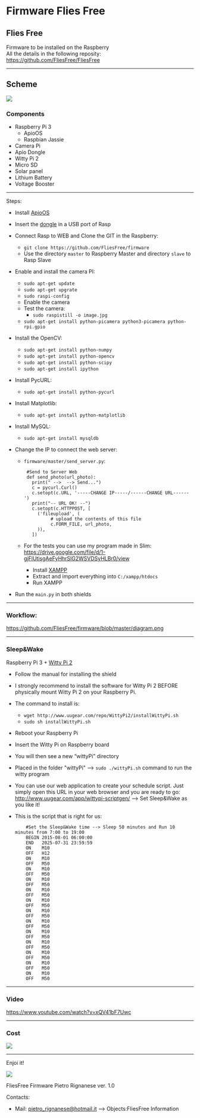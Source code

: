 # Firmware Flies Free 

## Flies Free

Firmware to be installed on the Raspberry<br>
All the details in the following reposity: https://github.com/FliesFree/FliesFree <br>

___________________________________________________________________________
## Scheme
<img src="https://github.com/FliesFree/firmware/blob/master/Scheme.png"/>

### Components
 * Raspberry Pi 3
   * ApioOS
   * Raspbian Jassie
 * Camera Pi
 * Apio Dongle
 * Witty Pi 2
 * Micro SD
 * Solar panel
 * Lithium Battery
 * Voltage Booster

___________________________________________________________________________
Steps:
  * Install [ApioOS](https://github.com/ApioLab/ApioOS)
  * Insert the [dongle](https://www.apio.cc/component/virtuemart/store_ita/prodotti/apio-dongle-1-4-detail) in a USB port of Rasp
  * Connect Rasp to WEB and Clone the GIT in the Raspberry:
      * `git clone https://github.com/FliesFree/firmware`
      * Use the directory `master` to Raspberry Master and directory `slave` to Rasp Slave
  * Enable and install the camera PI:
      * `sudo apt-get update`
      * `sudo apt-get upgrate`
      * `sudo raspi-config`
      * Enable the camera
      * Test the camera:
        * `sudo raspistill -o image.jpg`
      * `sudo apt-get install python-picamera python3-picamera python-rpi.gpio`
   * Install the OpenCV:
      * `sudo apt-get install python-numpy`
      * `sudo apt-get install python-opencv`
      * `sudo apt-get install python-scipy`
      * `sudo apt-get install ipython`
   * Install PycURL:
      * `sudo apt-get install python-pycurl`
   * Install Matplotlib:
      * `sudo apt-get install python-matplotlib`
   * Install MySQL:
      * `sudo apt-get install mysqldb`
   * Change the IP to connect the web server:
      * `firmware/master/send_server.py`:
        
             #Send to Server Web
             def send_photo(url_photo):
               print(" -->  --> Send...")
               c = pycurl.Curl()
               c.setopt(c.URL, '-----CHANGE IP-----/------CHANGE URL------')
               print("-- URL OK! --")
               c.setopt(c.HTTPPOST, [
                 ('fileupload', (
                      # upload the contents of this file
                      c.FORM_FILE, url_photo,
                 )),
               ])
               
      * For the tests you can use my program made in Slim: https://drive.google.com/file/d/1-gjFlUtisgAeFyHhrSlG2WSVDSyHLBr0/view
        * Install [XAMPP](https://www.apachefriends.org/it/index.html)
        * Extract and import everything into `C:/xampp/htdocs`
        * Run XAMPP
         
   * Run the `main.py` in both shields
      
________________________________________________________________________

### Workflow:
https://github.com/FliesFree/firmware/blob/master/diagram.png

________________________________________________________________________
### Sleep&Wake
Raspberry Pi 3 + [Witty Pi 2](http://www.uugear.com/doc/WittyPi2_UserManual.pdf)

 * Follow the manual for installing the shield
 * I strongly recommend to install the software for Witty Pi 2 BEFORE physically mount Witty Pi 2 on your Raspberry Pi.
 * The command to install is: 
      * `wget http://www.uugear.com/repo/WittyPi2/installWittyPi.sh`
      * `sudo sh installWittyPi.sh`
 * Reboot your Raspberry Pi
 * Insert the Witty Pi on Raspberry board
 * You will then see a new “wittyPi” directory
 * Placed in the folder "wittyPi" --> `sudo ./wittyPi.sh` command to run the witty program
 * You can use our web application to create your schedule script. Just simply open this URL in your web browser and you are ready to go: http://www.uugear.com/app/wittypi-scriptgen/  --> Set Sleep&Wake as you like it!
 * This is the script that is right for us:
 
           #Set the Sleep&Wake time --> Sleep 50 minutes and Run 10 minutes from 7:00 to 19:00
           BEGIN 2015-08-01 06:00:00
           END   2025-07-31 23:59:59
           ON    M10
           OFF   H12
           ON    M10
           OFF   M50
           ON    M10
           OFF   M50
           ON    M10
           OFF   M50
           ON    M10
           OFF   M50
           ON    M10
           OFF   M50
           ON    M10
           OFF   M50
           ON    M10
           OFF   M50
           ON    M10
           OFF   M50
           ON    M10
           OFF   M50
           ON    M10
           OFF   M50
           ON    M10
           OFF   M50
           ON    M10
           OFF   M50

_________________________________________________________________________

### Video
https://www.youtube.com/watch?v=xQV41bF7Uwc

_________________________________________________________________________

### Cost
<img src="https://github.com/FliesFree/firmware/blob/master/Cost.png"/>

__________________________________________________________________________
      
Enjoi it!

<img src="https://github.com/FliesFree/FliesFree/blob/master/Foto/Logo/flies_free_logo.png"/>

FliesFree Firmware Pietro Rignanese ver. 1.0

Contacts: 
  * Mail: pietro_rignanese@hotmail.it --> Objects:FliesFree Information 

